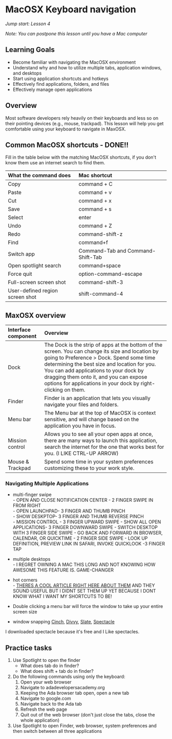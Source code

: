 # MacOSX Keyboard navigation
_Jump start: Lesson 4_

_Note: You can postpone this lesson until you have a Mac computer_

## Learning Goals
* Become familiar with navigating the MacOSX environment
* Understand why and how to utilize multiple tabs, application windows, and desktops
* Start using application shortcuts and hotkeys
* Effectively find applications, folders, and files
* Effectively manage open applications 

## Overview
Most software developers rely heavily on their keyboards and less so on their pointing devices (e.g., mouse, trackpad). This lesson will help you get comfortable using your keyboard to navigate in MaxOSX.

## Common MacOSX shortcuts - DONE!!
Fill in the table below with the matching MacOSX shortcuts, if you don't know them use an internet search to find them.

| What the command does | Mac shortcut |
| :--- | :--- |
| Copy | command + C|
| Paste | command + v|
| Cut | command + x|
| Save | command + s|
| Select | enter|
| Undo | command + Z|
| Redo |command-shift-z | 
| Find | command+f |
| Switch app | Command-Tab and Command-Shift-Tab |
| Open spotlight search | command+space |
| Force quit | option-command-escape |
| Full-screen screen shot | command-shift-3 |
| User-defined region screen shot | shift-command-4 |

## MaxOSX overview

| Interface component | Overview |
| :--- | :--- |
| Dock | The Dock is the strip of apps at the bottom of the screen. You can change its size and location by going to Preference > Dock. Spend some time determining the best size and location for you. You can add applications to your dock by dragging them onto it, and you can expose options for applications in your dock by right-clicking on them. |
| Finder | Finder is an application that lets you visually navigate your files and folders. |
| Menu bar | The Menu bar at the top of MacOSX is context sensitive, and will change based on the application you have in focus. |
| Mission control | Allows you to see all your open apps at once, there are many ways to launch this application, search the internet for the one that works best for you. (I LIKE CTRL-UP ARROW) |
| Mouse & Trackpad | Spend some time in your system preferences customizing these to your work style. |

### Navigating Multiple Applications
- multi-finger swipe  
      - OPEN AND CLOSE NOTIFICATION CENTER - 2 FINGER SWIPE IN FROM RIGHT  
      - OPEN LAUNCHPAD- 3 FINGER AND THUMB PINCH  
      - SHOW DESKPTOP- 3 FINGER AND THUMB REVERSE PINCH  
      - MISSION CONTROL  - 3 FINGER UPWARD SWIPE
      - SHOW ALL OPEN APPLICATIONS- 3 FINGER DOWNWARD SWIPE
      -  SWITCH DESKTOP WITH 3 FINGER SIDE SWIPE 
      -  GO BACK AND FORWARD IN BROWSER, CALENDAR, OR QUICKTIME - 2 FINGER SIDE SWIPE 
      -  LOOK UP DEFINITION, PREVIEW LINK IN SAFARI, INVOKE QUICKLOOK -3 FINGER TAP 
      
- multiple desktops  
      - I REGRET OWNING A MAC THIS LONG AND NOT KNOWING HOW AWESOME THIS FEATURE IS. GAME-CHANGER  
- hot corners  
      - [THERES A COOL ARTICLE RIGHT HERE ABOUT THEM](https://thesweetsetup.com/quick-tip-enable-hot-corners-os-x/) AND THEY SOUND USEFUL BUT I DIDNT SET THEM UP YET BECAUSE I DONT KNOW WHAT I WANT MY SHORTCUTS TO BE! 
- Double clicking a menu bar will force the window to take up your entire screen size
- window snapping [Cinch](http://www.irradiatedsoftware.com/cinch/), [Divvy](http://mizage.com/divvy/), [Slate](https://github.com/mattr-/slate), [Spectacle](https://www.spectacleapp.com/)  

I downloaded spectacle because it's free and I Like spectacles. 

## Practice tasks
1. Use Spotlight to open the finder
    * What does tab do in finder?
    * What does shift + tab do in finder?
1. Do the following commands using only the keyboard:
    1. Open your web browser
    1. Navigate to adadevelopersacademy.org
    1. Keeping the Ada browser tab open, open a new tab
    1. Navigate to google.com
    1. Navigate back to the Ada tab
    1. Refresh the web page
    1. Quit out of the web browser (don't just close the tabs, close the whole application)
1. Use Spotlight to open Finder, web browser, system preferences and then switch between all three applications
